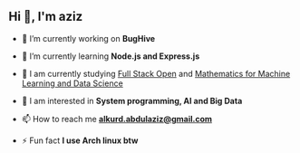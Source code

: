<h2>Hi 👋, I'm aziz</h2>

- 🔭 I’m currently working on **BugHive**

- 🌱 I’m currently learning **Node.js and Express.js**

- 📝 I am currently studying [Full Stack Open](https://fullstackopen.com/en/) and [Mathematics for Machine Learning and Data Science](https://www.coursera.org/specializations/mathematics-for-machine-learning-and-data-science)

- 💬 I am interested in **System programming, AI and Big Data**

- 📫 How to reach me **alkurd.abdulaziz@gmail.com**

- ⚡ Fun fact **I use Arch linux btw**
